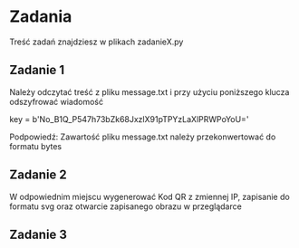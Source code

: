 # Zadania
Treść zadań znajdziesz w plikach zadanieX.py
## Zadanie 1
Należy odczytać treść z pliku message.txt i przy użyciu
poniższego klucza odszyfrować wiadomość

key = b'No_B1Q_P547h73bZk68JxzlX91pTPYzLaXlPRWPoYoU='

Podpowiedź: Zawartość pliku message.txt należy przekonwertować do formatu bytes
## Zadanie 2
W odpowiednim miejscu wygenerować Kod QR z zmiennej IP, zapisanie do formatu svg
oraz otwarcie zapisanego obrazu w przeglądarce

## Zadanie 3

